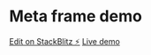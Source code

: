 # Meta frame demo

[Edit on StackBlitz ⚡️](https://stackblitz.com/edit/meta-frame-demo?file=README.md)
[Live demo](https://meta-frame-demo.vercel.app/)

